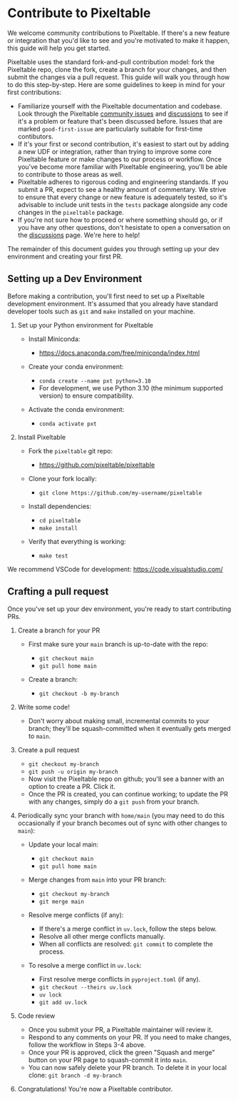 # Contribute to Pixeltable

We welcome community contributions to Pixeltable. If there's a new feature or integration that you'd like to see and
you're motivated to make it happen, this guide will help you get started.

Pixeltable uses the standard fork-and-pull contribution model: fork the Pixeltable repo, clone the fork, create a
branch for your changes, and then submit the changes via a pull request. This guide will walk you through how to do
this step-by-step. Here are some guidelines to keep in mind for your first contributions:

* Familiarize yourself with the Pixeltable documentation and codebase. Look through the Pixeltable
    [community issues](https://github.com/pixeltable/pixeltable/issues) and
    [discussions](https://github.com/orgs/pixeltable/discussions) to see if it's a problem or feature that's been
    discussed before. Issues that are marked `good-first-issue` are particularly suitable for first-time contibutors.
* If it's your first or second contribution, it's easiest to start out by adding a new UDF or integration, rather than
    trying to improve some core Pixeltable feature or make changes to our process or workflow. Once you've become more
    familiar with Pixeltable engineering, you'll be able to contribute to those areas as well.
* Pixeltable adheres to rigorous coding and engineering standards. If you submit a PR, expect to see a healthy amount
    of commentary. We strive to ensure that every change or new feature is adequately tested, so it's advisable to
    include unit tests in the `tests` package alongside any code changes in the `pixeltable` package.
* If you're not sure how to proceed or where something should go, or if you have any other questions, don't hesistate
    to open a conversation on the [discussions](https://github.com/orgs/pixeltable/discussions) page. We're here to
    help!

The remainder of this document guides you through setting up your dev environment and creating your first PR.

## Setting up a Dev Environment

Before making a contribution, you'll first need to set up a Pixeltable development environment. It's assumed that you
already have standard developer tools such as `git` and `make` installed on your machine.

1. Set up your Python environment for Pixeltable

    * Install Miniconda:

        * <https://docs.anaconda.com/free/miniconda/index.html>

    * Create your conda environment:

        * `conda create --name pxt python=3.10`
        * For development, we use Python 3.10 (the minimum supported version) to ensure compatibility.

    * Activate the conda environment:

        * `conda activate pxt`

2. Install Pixeltable

    * Fork the `pixeltable` git repo:

        * <https://github.com/pixeltable/pixeltable>

    * Clone your fork locally:

        * `git clone https://github.com/my-username/pixeltable`

    * Install dependencies:

        * `cd pixeltable`
        * `make install`

    * Verify that everything is working:

        * `make test`

We recommend VSCode for development: <https://code.visualstudio.com/>

## Crafting a pull request

Once you've set up your dev environment, you're ready to start contributing PRs.

1. Create a branch for your PR

    * First make sure your `main` branch is up-to-date with the repo:

        * `git checkout main`
        * `git pull home main`

    * Create a branch:

        * `git checkout -b my-branch`

2. Write some code!

    * Don't worry about making small, incremental commits to your branch; they'll be squash-committed when it
        eventually gets merged to `main`.

3. Create a pull request

    * `git checkout my-branch`
    * `git push -u origin my-branch`
    * Now visit the Pixeltable repo on github; you'll see a banner with an option to create a PR. Click it.
    * Once the PR is created, you can continue working; to update the PR with any changes, simply do a
        `git push` from your branch.

4. Periodically sync your branch with `home/main` (you may need to do this occasionally if your branch becomes
    out of sync with other changes to `main`):

    * Update your local main:

        * `git checkout main`
        * `git pull home main`

    * Merge changes from `main` into your PR branch:

        * `git checkout my-branch`
        * `git merge main`

    * Resolve merge conflicts (if any):

        * If there's a merge conflict in `uv.lock`, follow the steps below.
        * Resolve all other merge conflicts manually.
        * When all conflicts are resolved: `git commit` to complete the process.

    * To resolve a merge conflict in `uv.lock`:

        * First resolve merge conflicts in `pyproject.toml` (if any).
        * `git checkout --theirs uv.lock`
        * `uv lock`
        * `git add uv.lock`

5. Code review

    * Once you submit your PR, a Pixeltable maintainer will review it.
    * Respond to any comments on your PR. If you need to make changes, follow the workflow in Steps 3-4 above.
    * Once your PR is approved, click the green "Squash and merge" button on your PR page to squash-commit it into
        `main`.
    * You can now safely delete your PR branch. To delete it in your local clone: `git branch -d my-branch`

6. Congratulations! You're now a Pixeltable contributor.

